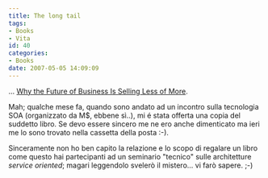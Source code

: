 ```yaml
---
title: The long tail
tags:
- Books
- Vita
id: 40
categories:
- Books
date: 2007-05-05 14:09:09
---
```


... <span class="sans">[Why the Future of Business Is Selling Less of More](http://www.amazon.com/Long-Tail-Future-Business-Selling/dp/1401302378 "The long tail").
</span>

Mah; qualche mese fa, quando sono andato ad un incontro sulla tecnologia SOA (organizzato da M$, ebbene sì..), mi é stata offerta una copia del suddetto libro. Se devo essere sincero me ne ero anche dimenticato ma ieri me lo sono trovato nella cassetta della posta :-).

Sinceramente non ho ben capito la relazione e lo scopo di regalare un libro come questo hai partecipanti ad un seminario "tecnico" sulle architetture _service oriented_; magari leggendolo svelerò il mistero... vi farò sapere. ;-)
